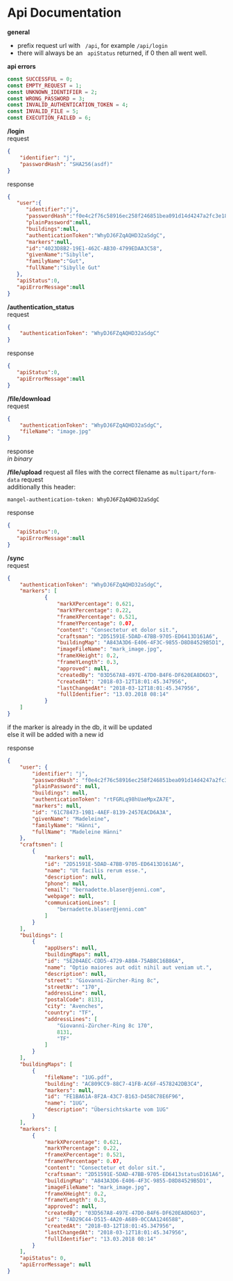 Api Documentation
======

**general**  
- prefix request url with ` /api`, for example `/api/login`
- there will always be an ` apiStatus` returned, if 0 then all went well.

**api errors**
````php
const SUCCESSFUL = 0;
const EMPTY_REQUEST = 1;
const UNKNOWN_IDENTIFIER = 2;
const WRONG_PASSWORD = 3;
const INVALID_AUTHENTICATION_TOKEN = 4;
const INVALID_FILE = 5;
const EXECUTION_FAILED = 6;
````
**/login**  
request
````json
{
	"identifier": "j",
	"passwordHash": "SHA256(asdf)"
}
````
response
````json
{
   "user":{
      "identifier":"j",
      "passwordHash":"f0e4c2f76c58916ec258f246851bea091d14d4247a2fc3e18694461b1816e13b",
      "plainPassword":null,
      "buildings":null,
      "authenticationToken":"WhyDJ6FZqAQHD32aSdgC",
      "markers":null,
      "id":"4023D8B2-19E1-462C-AB30-4799EDAA3C58",
      "givenName":"Sibylle",
      "familyName":"Gut",
      "fullName":"Sibylle Gut"
   },
   "apiStatus":0,
   "apiErrorMessage":null
}
````

**/authentication_status**  
request
````json
{
	"authenticationToken": "WhyDJ6FZqAQHD32aSdgC"
}
````
response
````json
{
   "apiStatus":0,
   "apiErrorMessage":null
}
````


**/file/download**  
request
````json
{
	"authenticationToken": "WhyDJ6FZqAQHD32aSdgC",
	"fileName": "image.jpg"
}
````

response  
*in binary*


**/file/upload**
request
all files with the correct filename as `multipart/form-data` request  
additionally this header:
````
mangel-authentication-token: WhyDJ6FZqAQHD32aSdgC
````

response
````json
{
   "apiStatus":0,
   "apiErrorMessage":null
}
````

**/sync**  
request
````json
{
	"authenticationToken": "WhyDJ6FZqAQHD32aSdgC",
	"markers": [
    		{
    			"markXPercentage": 0.621,
    			"markYPercentage": 0.22,
    			"frameXPercentage": 0.521,
    			"frameYPercentage": 0.07,
    			"content": "Consectetur et dolor sit.",
    			"craftsman": "2D51591E-5DAD-47BB-9705-ED6413D161A6",
    			"buildingMap": "A843A3D6-E406-4F3C-9855-D8D84529B5D1",
    			"imageFileName": "mark_image.jpg",
    			"frameXHeight": 0.2,
    			"frameYLength": 0.3,
    			"approved": null,
    			"createdBy": "03D567A8-497E-47D0-B4F6-DF620EA8D6D3",
    			"createdAt": "2018-03-12T18:01:45.347956",
    			"lastChangedAt": "2018-03-12T18:01:45.347956",
    			"fullIdentifier": "13.03.2018 08:14"
    		}
	]
}
````
if the marker is already in the db, it will be updated  
else it will be added with a new id

response  
````json
{
	"user": {
		"identifier": "j",
		"passwordHash": "f0e4c2f76c58916ec258f246851bea091d14d4247a2fc3e18694461b1816e13b",
		"plainPassword": null,
		"buildings": null,
		"authenticationToken": "rtFGRLq98hUaeMpxZA7E",
		"markers": null,
		"id": "61C78473-19B1-4AEF-8139-2457EACD6A3A",
		"givenName": "Madeleine",
		"familyName": "Hänni",
		"fullName": "Madeleine Hänni"
	},
	"craftsmen": [
		{
			"markers": null,
			"id": "2D51591E-5DAD-47BB-9705-ED6413D161A6",
			"name": "Ut facilis rerum esse.",
			"description": null,
			"phone": null,
			"email": "bernadette.blaser@jenni.com",
			"webpage": null,
			"communicationLines": [
				"bernadette.blaser@jenni.com"
			]
		}
	],
	"buildings": [
		{
			"appUsers": null,
			"buildingMaps": null,
			"id": "5E204AEC-CDD5-4729-A80A-75AB8C16B86A",
			"name": "Optio maiores aut odit nihil aut veniam ut.",
			"description": null,
			"street": "Giovanni-Zürcher-Ring 8c",
			"streetNr": "170",
			"addressLine": null,
			"postalCode": 8131,
			"city": "Avenches",
			"country": "TF",
			"addressLines": [
				"Giovanni-Zürcher-Ring 8c 170",
				8131,
				"TF"
			]
		}
	],
	"buildingMaps": [
		{
			"fileName": "1UG.pdf",
			"building": "AC809CC9-88C7-41FB-AC6F-4578242DB3C4",
			"markers": null,
			"id": "FE1BA61A-8F2A-43C7-B163-D458C78E6F96",
			"name": "1UG",
			"description": "Übersichtskarte vom 1UG"
		}
	],
	"markers": [
		{
			"markXPercentage": 0.621,
			"markYPercentage": 0.22,
			"frameXPercentage": 0.521,
			"frameYPercentage": 0.07,
			"content": "Consectetur et dolor sit.",
			"craftsman": "2D51591E-5DAD-47BB-9705-ED6413statusD161A6",
			"buildingMap": "A843A3D6-E406-4F3C-9855-D8D84529B5D1",
			"imageFileName": "mark_image.jpg",
			"frameXHeight": 0.2,
			"frameYLength": 0.3,
			"approved": null,
			"createdBy": "03D567A8-497E-47D0-B4F6-DF620EA8D6D3",
			"id": "FAD29C44-D515-4A20-A689-0CCAA1246588",
			"createdAt": "2018-03-12T18:01:45.347956",
			"lastChangedAt": "2018-03-12T18:01:45.347956",
			"fullIdentifier": "13.03.2018 08:14"
		}
	],
	"apiStatus": 0,
	"apiErrorMessage": null
}
````